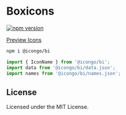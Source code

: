 Boxicons
===

[![npm version](https://img.shields.io/npm/v/@icongo/bi.svg)](https://www.npmjs.com/package/@icongo/bi)

[Preview Icons](http://icongo.github.io/#/icons/bi)

```bash
npm i @icongo/bi
```

```jsx
import { IconName } from '@icongo/bi';
import data from '@icongo/bi/data.json';
import names from '@icongo/bi/names.json';
```

## License

Licensed under the MIT License.